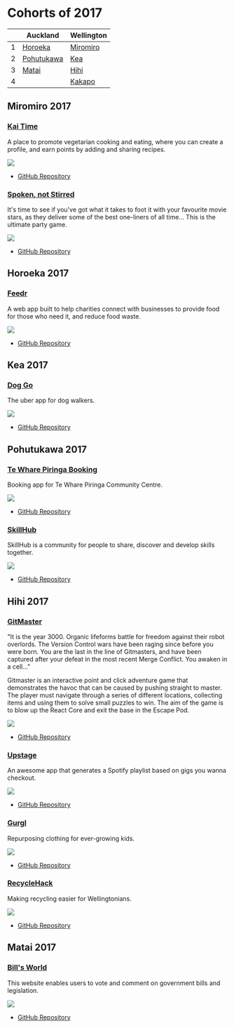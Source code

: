# Cohorts of 2017

| | Auckland | Wellington |
|---|---|---|
| 1 | [Horoeka](#horoeka-2017) | [Miromiro](#miromiro-2017)
| 2 | [Pohutukawa](#pohutukawa-2017) | [Kea](#kea-2017)
| 3 | [Matai](#matai-2017) | [Hihi](#hihi-2017)
| 4 | | [Kakapo](#kakapo-2017)


Miromiro 2017
-------------

### [Kai Time](https://github.com/Kai-Time/kai-time)

A place to promote vegetarian cooking and eating, where you can create a profile, and earn points by adding and sharing recipes.

![](images/2017/kai-time.png)

* [GitHub Repository](https://github.com/Kai-Time/kai-time)

### [Spoken, not Stirred](https://miromiro-grad-project.herokuapp.com/)

It's time to see if you've got what it takes to foot it with your favourite movie stars, as they deliver some of the best one-liners of all time... This is the ultimate party game.

![](images/2017/spoken-not-stirred.png)

* [GitHub Repository](https://github.com/don-harris/final-project)


Horoeka 2017
------------

### [Feedr](https://github.com/james-inglis-01/feedr)

A web app built to help charities connect with businesses to provide food for those who need it, and reduce food waste.

![](images/2017/feedr.png)

* [GitHub Repository](https://github.com/james-inglis-01/feedr)


Kea 2017
--------

### [Dog Go](https://github.com/AnnahGerletti/dog-go)

The uber app for dog walkers.

![](images/2017/dog-go.png)

* [GitHub Repository](https://github.com/AnnahGerletti/dog-go)


Pohutukawa 2017
---------------

### [Te Whare Piringa Booking](https://thebookingmanager.herokuapp.com/)

Booking app for Te Whare Piringa Community Centre.

![](images/2017/te-whare-piringa-booking.png)

* [GitHub Repository](https://github.com/Jae-Huh/te-whare-piringa-booking)

### [SkillHub](https://github.com/Sam-Houlahan/skillhub)

SkillHub is a community for people to share, discover and develop skills together. 

![](images/2017/skillhub)

* [GitHub Repository](https://github.com/Sam-Houlahan/skillhub)


Hihi 2017
---------

### [GitMaster](https://github.com/pushmeproductions/gitmaster)

"It is the year 3000. Organic lifeforms battle for freedom against their robot overlords. The Version Control wars have been raging since before you were born. You are the last in the line of Gitmasters, and have been captured after your defeat in the most recent Merge Conflict. You awaken in a cell…"

Gitmaster is an interactive point and click adventure game that demonstrates the havoc that can be caused by pushing straight to master. The player must navigate through a series of different locations, collecting items and using them to solve small puzzles to win. The aim of the game is to blow up the React Core and exit the base in the Escape Pod.

![](images/2017/gitmaster.png)

* [GitHub Repository](https://github.com/pushmeproductions/gitmaster)

### [Upstage](http://up-stage.herokuapp.com/#/)

An awesome app that generates a Spotify playlist based on gigs you wanna checkout.

![](images/2017/upstage.png)

* [GitHub Repository](https://github.com/Giggify/Upstage)

### [Gurgl](https://github.com/EDA-Gurgl/gurgl)

Repurposing clothing for ever-growing kids.

![](images/2017/gurgl.png)

* [GitHub Repository](https://github.com/EDA-Gurgl/gurgl)

### [RecycleHack](http://recyclehack.herokuapp.com/#/)

Making recycling easier for Wellingtonians.

![](images/2017/recyclehack.png)

* [GitHub Repository](https://github.com/sarah-due/TeamHoppers)

Matai 2017
----------

### [Bill's World](http://bills-world.herokuapp.com/)

This website enables users to vote and comment on government bills and legislation.

![](images/2017/bills-world.png)

* [GitHub Repository](https://github.com/matai-2016/Bills-World)


<!-- Kakapo 2017
-----------

### []() -->

<!-- description -->

<!-- ![](images/2017/) -->

<!-- * [GitHub Repository](https://github.com/kakapo-2017/) -->
